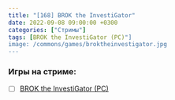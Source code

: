 ```yaml
---
title: "[168] BROK the InvestiGator"
date: 2022-09-08 09:00:00 +0300
categories: ["Стримы"]
tags: [BROK the InvestiGator (PC)"]
image: /commons/games/broktheinvestigator.jpg
---
```


### Игры на стриме:
+ [ ] [BROK the InvestiGator (PC)](/tags/brok-the-investigator-pc)
